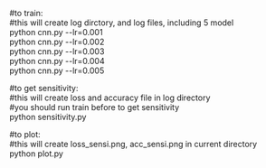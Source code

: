 #to train:  
#this will create log dirctory, and log files, including 5 model  
python cnn.py --lr=0.001  
python cnn.py --lr=0.002  
python cnn.py --lr=0.003  
python cnn.py --lr=0.004  
python cnn.py --lr=0.005  
  
#to get sensitivity:  
#this will create loss and accuracy file in log directory  
#you should run train before to get sensitivity  
python sensitivity.py  
  
#to plot:  
#this will create loss_sensi.png, acc_sensi.png in current directory  
python plot.py  
